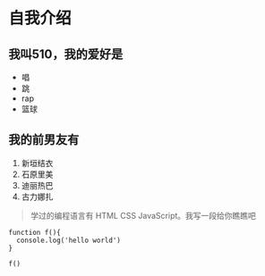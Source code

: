 # 自我介绍 
##  我叫510，我的爱好是

* 唱
* 跳
* rap
* 篮球
##  我的前男友有

1.  新垣结衣
2.  石原里美
3.  迪丽热巴
4.  古力娜扎
>学过的编程语言有 HTML CSS JavaScript。我写一段给你瞧瞧吧
```
function f(){
  console.log('hello world')
}

f()
```
